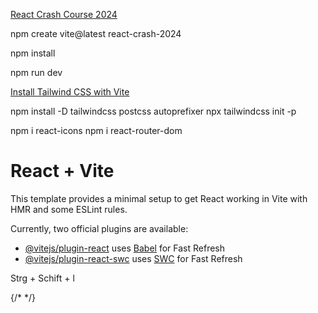 [React Crash Course 2024](https://www.youtube.com/watch?v=LDB4uaJ87e0&t=144s)


npm create vite@latest react-crash-2024

npm install

npm run dev


[Install Tailwind CSS with Vite](https://tailwindcss.com/docs/guides/vite)

npm install -D tailwindcss postcss autoprefixer
npx tailwindcss init -p

npm i react-icons
npm i react-router-dom

# React + Vite

This template provides a minimal setup to get React working in Vite with HMR and some ESLint rules.

Currently, two official plugins are available:

- [@vitejs/plugin-react](https://github.com/vitejs/vite-plugin-react/blob/main/packages/plugin-react/README.md) uses [Babel](https://babeljs.io/) for Fast Refresh
- [@vitejs/plugin-react-swc](https://github.com/vitejs/vite-plugin-react-swc) uses [SWC](https://swc.rs/) for Fast Refresh

Strg + Schift + l


{/* <NavBar />
<Hero />
<HomeCard />
<JobListings />
<ViewAllJobs /> */}